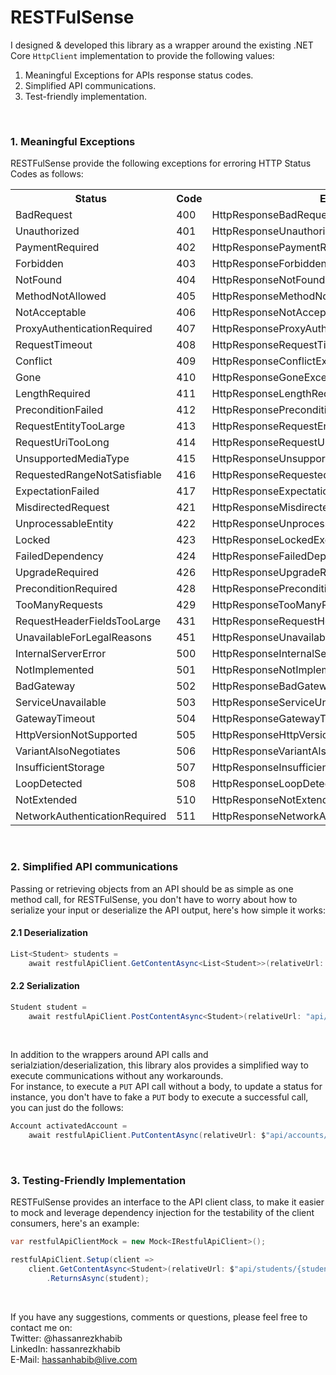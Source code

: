 # RESTFulSense 
I designed & developed this library as a wrapper around the existing .NET Core ```HttpClient``` implementation to provide the following values:

<ol>
	<li>Meaningful Exceptions for APIs response status codes.</li>
	<li>Simplified API communications.</li>
	<li>Test-friendly implementation.</li>
</ol>

<br />

### 1. Meaningful Exceptions
RESTFulSense provide the following exceptions for erroring HTTP Status Codes as follows:

<table>
<th>Status</th>
<th>Code</th>
<th>Exception</th>
<tr>
    <td>
        BadRequest
    </td>
    <td>
        400
    </td>
    <td>
        HttpResponseBadRequestException
    </td>
</tr>

<tr>
    <td>
        Unauthorized
    </td>
    <td>
        401
    </td>
    <td>
        HttpResponseUnauthorizedException
    </td>
</tr>

<tr>
    <td>
        PaymentRequired
    </td>
    <td>
        402
    </td>
    <td>
        HttpResponsePaymentRequiredException
    </td>
</tr>

<tr>
    <td>
        Forbidden
    </td>
    <td>
        403
    </td>
    <td>
        HttpResponseForbiddenException
    </td>
</tr>

<tr>
    <td>
        NotFound
    </td>
    <td>
        404
    </td>
    <td>
        HttpResponseNotFoundException
    </td>
</tr>

<tr>
    <td>
        MethodNotAllowed
    </td>
    <td>
        405
    </td>
    <td>
        HttpResponseMethodNotAllowedException
    </td>
</tr>

<tr>
    <td>
        NotAcceptable
    </td>
    <td>
        406
    </td>
    <td>
        HttpResponseNotAcceptableException
    </td>
</tr>

<tr>
    <td>
        ProxyAuthenticationRequired
    </td>
    <td>
        407
    </td>
    <td>
        HttpResponseProxyAuthenticationRequiredException
    </td>
</tr>

<tr>
    <td>
        RequestTimeout
    </td>
    <td>
        408
    </td>
    <td>
        HttpResponseRequestTimeoutException
    </td>
</tr>

<tr>
    <td>
        Conflict
    </td>
    <td>
        409
    </td>
    <td>
        HttpResponseConflictException
    </td>
</tr>

<tr>
    <td>
        Gone
    </td>
    <td>
        410
    </td>
    <td>
        HttpResponseGoneException
    </td>
</tr>

<tr>
    <td>
        LengthRequired
    </td>
    <td>
        411
    </td>
    <td>
        HttpResponseLengthRequiredException
    </td>
</tr>

<tr>
    <td>
        PreconditionFailed
    </td>
    <td>
        412
    </td>
    <td>
        HttpResponsePreconditionFailedException
    </td>
</tr>

<tr>
    <td>
        RequestEntityTooLarge
    </td>
    <td>
        413
    </td>
    <td>
        HttpResponseRequestEntityTooLargeException
    </td>
</tr>

<tr>
    <td>
        RequestUriTooLong
    </td>
    <td>
        414
    </td>
    <td>
        HttpResponseRequestUriTooLongException
    </td>
</tr>

<tr>
    <td>
        UnsupportedMediaType
    </td>
    <td>
        415
    </td>
    <td>
        HttpResponseUnsupportedMediaTypeException
    </td>
</tr>

<tr>
    <td>
        RequestedRangeNotSatisfiable
    </td>
    <td>
        416
    </td>
    <td>
        HttpResponseRequestedRangeNotSatisfiableException
    </td>
</tr>

<tr>
    <td>
        ExpectationFailed
    </td>
    <td>
        417
    </td>
    <td>
        HttpResponseExpectationFailedException
    </td>
</tr>

<tr>
    <td>
        MisdirectedRequest
    </td>
    <td>
        421
    </td>
    <td>
        HttpResponseMisdirectedRequestException
    </td>
</tr>

<tr>
    <td>
        UnprocessableEntity
    </td>
    <td>
        422
    </td>
    <td>
        HttpResponseUnprocessableEntityException
    </td>
</tr>

<tr>
    <td>
        Locked
    </td>
    <td>
        423
    </td>
    <td>
        HttpResponseLockedException
    </td>
</tr>

<tr>
    <td>
        FailedDependency
    </td>
    <td>
        424
    </td>
    <td>
        HttpResponseFailedDependencyException
    </td>
</tr>

<tr>
    <td>
        UpgradeRequired
    </td>
    <td>
        426
    </td>
    <td>
        HttpResponseUpgradeRequiredException
    </td>
</tr>

<tr>
    <td>
        PreconditionRequired
    </td>
    <td>
        428
    </td>
    <td>
        HttpResponsePreconditionRequiredException
    </td>
</tr>

<tr>
    <td>
        TooManyRequests
    </td>
    <td>
        429
    </td>
    <td>
        HttpResponseTooManyRequestsException
    </td>
</tr>

<tr>
    <td>
        RequestHeaderFieldsTooLarge
    </td>
    <td>
        431
    </td>
    <td>
        HttpResponseRequestHeaderFieldsTooLargeException
    </td>
</tr>

<tr>
    <td>
        UnavailableForLegalReasons
    </td>
    <td>
        451
    </td>
    <td>
        HttpResponseUnavailableForLegalReasonsException
    </td>
</tr>

<tr>
    <td>
        InternalServerError
    </td>
    <td>
        500
    </td>
    <td>
        HttpResponseInternalServerErrorException
    </td>
</tr>

<tr>
    <td>
        NotImplemented
    </td>
    <td>
        501
    </td>
    <td>
        HttpResponseNotImplementedException
    </td>
</tr>

<tr>
    <td>
        BadGateway
    </td>
    <td>
        502
    </td>
    <td>
        HttpResponseBadGatewayException
    </td>
</tr>

<tr>
    <td>
        ServiceUnavailable
    </td>
    <td>
        503
    </td>
    <td>
        HttpResponseServiceUnavailableException
    </td>
</tr>

<tr>
    <td>
        GatewayTimeout
    </td>
    <td>
        504
    </td>
    <td>
        HttpResponseGatewayTimeoutException
    </td>
</tr>

<tr>
    <td>
        HttpVersionNotSupported
    </td>
    <td>
        505
    </td>
    <td>
        HttpResponseHttpVersionNotSupportedException
    </td>
</tr>

<tr>
    <td>
        VariantAlsoNegotiates
    </td>
    <td>
        506
    </td>
    <td>
        HttpResponseVariantAlsoNegotiatesException
    </td>
</tr>

<tr>
    <td>
        InsufficientStorage
    </td>
    <td>
        507
    </td>
    <td>
        HttpResponseInsufficientStorageException
    </td>
</tr>

<tr>
    <td>
        LoopDetected
    </td>
    <td>
        508
    </td>
    <td>
        HttpResponseLoopDetectedException
    </td>
</tr>

<tr>
    <td>
        NotExtended
    </td>
    <td>
        510
    </td>
    <td>
        HttpResponseNotExtendedException
    </td>
</tr>

<tr>
    <td>
        NetworkAuthenticationRequired
    </td>
    <td>
        511
    </td>
    <td>
        HttpResponseNetworkAuthenticationRequiredException
    </td>
</tr>
</table>

<br />

### 2. Simplified API communications
Passing or retrieving objects from an API should be as simple as one method call, for RESTFulSense, you don't have to worry about how to serialize your input or deserialize the API output, here's how simple it works:

#### 2.1 Deserialization
```csharp
List<Student> students = 
    await restfulApiClient.GetContentAsync<List<Student>>(relativeUrl: "api/students");

```

#### 2.2 Serialization
```csharp
Student student = 
    await restfulApiClient.PostContentAsync<Student>(relativeUrl: "api/students", content: inputStudent); 
```
<br />

In addition to the wrappers around API calls and serialziation/deserialization, this library alos provides a simplified way to execute communications without any workarounds.
<br />
For instance, to execute a ```PUT``` API call without a body, to update a status for instance, you don't have to fake a ```PUT``` body to execute a successful call, you can just do the follows:
```csharp
Account activatedAccount = 
    await restfulApiClient.PutContentAsync(relativeUrl: $"api/accounts/{accountId}/activate");
```

<br />

### 3. Testing-Friendly Implementation
RESTFulSense provides an interface to the API client class, to make it easier to mock and leverage dependency injection for the testability of the client consumers, here's an example:
 
```csharp
var restfulApiClientMock = new Mock<IRestfulApiClient>();

restfulApiClient.Setup(client =>
    client.GetContentAsync<Student>(relativeUrl: $"api/students/{studentId}")
        .ReturnsAsync(student);
```

<br />

If you have any suggestions, comments or questions, please feel free to contact me on:
<br />
Twitter: @hassanrezkhabib
<br />
LinkedIn: hassanrezkhabib
<br />
E-Mail: hassanhabib@live.com
<br />
